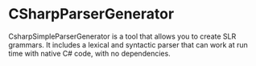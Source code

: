 # CSharpParserGenerator
CsharpSimpleParserGenerator is a tool that allows you to create SLR grammars. It includes a lexical and syntactic parser that can work at run time with native C# code, with no dependencies.
